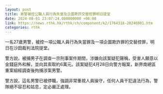 ```yaml
---
layout: post
title: 男警被控公職人員行為失當及企圖欺詐交替控罪明日提堂
date: 2024-08-01 23:07:24.000000000 +08:00
link: https://news.rthk.hk/rthk/ch/component/k2/1764318-20240801.htm
categories: rthk
---
```


一名27歲男警，被控一項公職人員行為失當罪及一項企圖欺詐罪的交替控罪，明日在沙田裁判法院提堂。

警方說，被捕男子在調查一宗刑事案件期間，涉嫌向該案疑犯聲稱，受害人願意以金錢庭外和解，並向其索取約6萬元。該案疑犯4月28日向警方報案，新界南總區重案組經調查後拘捕涉案男警。

警方說，這名男警已被停職，強調非常重視人員操守，任何人員干犯違法行為，警隊絕不容忍和姑息，定必嚴正處理。
